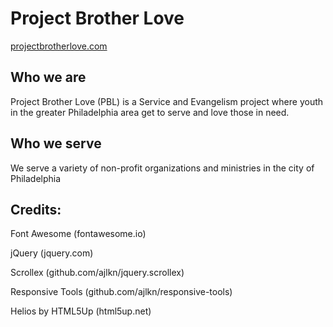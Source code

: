 # Project Brother Love
[projectbrotherlove.com](projectbrotherlove.com)

## Who we are
Project Brother Love (PBL) is a Service and Evangelism project where youth in the greater Philadelphia area get to serve and love those in need.

## Who we serve
We serve a variety of non-profit organizations and ministries in the city of Philadelphia



## Credits:
Font Awesome (fontawesome.io)

jQuery (jquery.com)

Scrollex (github.com/ajlkn/jquery.scrollex)

Responsive Tools (github.com/ajlkn/responsive-tools)

Helios by HTML5Up (html5up.net)
